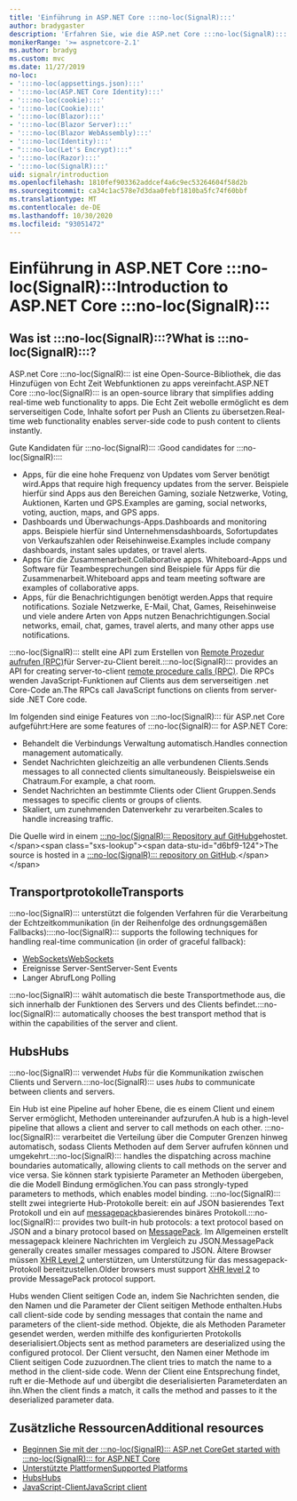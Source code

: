```yaml
---
title: 'Einführung in ASP.NET Core :::no-loc(SignalR):::'
author: bradygaster
description: 'Erfahren Sie, wie die ASP.net Core :::no-loc(SignalR)::: Bibliothek das Hinzufügen von Echtzeitfunktionen zu apps vereinfacht.'
monikerRange: '>= aspnetcore-2.1'
ms.author: bradyg
ms.custom: mvc
ms.date: 11/27/2019
no-loc:
- ':::no-loc(appsettings.json):::'
- ':::no-loc(ASP.NET Core Identity):::'
- ':::no-loc(cookie):::'
- ':::no-loc(Cookie):::'
- ':::no-loc(Blazor):::'
- ':::no-loc(Blazor Server):::'
- ':::no-loc(Blazor WebAssembly):::'
- ':::no-loc(Identity):::'
- ":::no-loc(Let's Encrypt):::"
- ':::no-loc(Razor):::'
- ':::no-loc(SignalR):::'
uid: signalr/introduction
ms.openlocfilehash: 1810fef903362addcef4a6c9ec53264604f58d2b
ms.sourcegitcommit: ca34c1ac578e7d3daa0febf1810ba5fc74f60bbf
ms.translationtype: MT
ms.contentlocale: de-DE
ms.lasthandoff: 10/30/2020
ms.locfileid: "93051472"
---
```

# <a name="introduction-to-aspnet-core-no-locsignalr"></a><span data-ttu-id="d6bf9-103">Einführung in ASP.NET Core :::no-loc(SignalR):::</span><span class="sxs-lookup"><span data-stu-id="d6bf9-103">Introduction to ASP.NET Core :::no-loc(SignalR):::</span></span>

## <a name="what-is-no-locsignalr"></a><span data-ttu-id="d6bf9-104">Was ist :::no-loc(SignalR):::?</span><span class="sxs-lookup"><span data-stu-id="d6bf9-104">What is :::no-loc(SignalR):::?</span></span>

<span data-ttu-id="d6bf9-105">ASP.net Core :::no-loc(SignalR)::: ist eine Open-Source-Bibliothek, die das Hinzufügen von Echt Zeit Webfunktionen zu apps vereinfacht.</span><span class="sxs-lookup"><span data-stu-id="d6bf9-105">ASP.NET Core :::no-loc(SignalR)::: is an open-source library that simplifies adding real-time web functionality to apps.</span></span> <span data-ttu-id="d6bf9-106">Die Echt Zeit webolle ermöglicht es dem serverseitigen Code, Inhalte sofort per Push an Clients zu übersetzen.</span><span class="sxs-lookup"><span data-stu-id="d6bf9-106">Real-time web functionality enables server-side code to push content to clients instantly.</span></span>

<span data-ttu-id="d6bf9-107">Gute Kandidaten für :::no-loc(SignalR)::: :</span><span class="sxs-lookup"><span data-stu-id="d6bf9-107">Good candidates for :::no-loc(SignalR)::::</span></span>

* <span data-ttu-id="d6bf9-108">Apps, für die eine hohe Frequenz von Updates vom Server benötigt wird.</span><span class="sxs-lookup"><span data-stu-id="d6bf9-108">Apps that require high frequency updates from the server.</span></span> <span data-ttu-id="d6bf9-109">Beispiele hierfür sind Apps aus den Bereichen Gaming, soziale Netzwerke, Voting, Auktionen, Karten und GPS.</span><span class="sxs-lookup"><span data-stu-id="d6bf9-109">Examples are gaming, social networks, voting, auction, maps, and GPS apps.</span></span>
* <span data-ttu-id="d6bf9-110">Dashboards und Überwachungs-Apps.</span><span class="sxs-lookup"><span data-stu-id="d6bf9-110">Dashboards and monitoring apps.</span></span> <span data-ttu-id="d6bf9-111">Beispiele hierfür sind Unternehmensdashboards, Sofortupdates von Verkaufszahlen oder Reisehinweise.</span><span class="sxs-lookup"><span data-stu-id="d6bf9-111">Examples include company dashboards, instant sales updates, or travel alerts.</span></span>
* <span data-ttu-id="d6bf9-112">Apps für die Zusammenarbeit.</span><span class="sxs-lookup"><span data-stu-id="d6bf9-112">Collaborative apps.</span></span> <span data-ttu-id="d6bf9-113">Whiteboard-Apps und Software für Teambesprechungen sind Beispiele für Apps für die Zusammenarbeit.</span><span class="sxs-lookup"><span data-stu-id="d6bf9-113">Whiteboard apps and team meeting software are examples of collaborative apps.</span></span>
* <span data-ttu-id="d6bf9-114">Apps, für die Benachrichtigungen benötigt werden.</span><span class="sxs-lookup"><span data-stu-id="d6bf9-114">Apps that require notifications.</span></span> <span data-ttu-id="d6bf9-115">Soziale Netzwerke, E-Mail, Chat, Games, Reisehinweise und viele andere Arten von Apps nutzen Benachrichtigungen.</span><span class="sxs-lookup"><span data-stu-id="d6bf9-115">Social networks, email, chat, games, travel alerts, and many other apps use notifications.</span></span>

<span data-ttu-id="d6bf9-116">:::no-loc(SignalR)::: stellt eine API zum Erstellen von [Remote Prozedur aufrufen (RPC)](https://wikipedia.org/wiki/Remote_procedure_call)für Server-zu-Client bereit.</span><span class="sxs-lookup"><span data-stu-id="d6bf9-116">:::no-loc(SignalR)::: provides an API for creating server-to-client [remote procedure calls (RPC)](https://wikipedia.org/wiki/Remote_procedure_call).</span></span> <span data-ttu-id="d6bf9-117">Die RPCs wenden JavaScript-Funktionen auf Clients aus dem serverseitigen .net Core-Code an.</span><span class="sxs-lookup"><span data-stu-id="d6bf9-117">The RPCs call JavaScript functions on clients from server-side .NET Core code.</span></span>

<span data-ttu-id="d6bf9-118">Im folgenden sind einige Features von :::no-loc(SignalR)::: für ASP.net Core aufgeführt:</span><span class="sxs-lookup"><span data-stu-id="d6bf9-118">Here are some features of :::no-loc(SignalR)::: for ASP.NET Core:</span></span>

* <span data-ttu-id="d6bf9-119">Behandelt die Verbindungs Verwaltung automatisch.</span><span class="sxs-lookup"><span data-stu-id="d6bf9-119">Handles connection management automatically.</span></span>
* <span data-ttu-id="d6bf9-120">Sendet Nachrichten gleichzeitig an alle verbundenen Clients.</span><span class="sxs-lookup"><span data-stu-id="d6bf9-120">Sends messages to all connected clients simultaneously.</span></span> <span data-ttu-id="d6bf9-121">Beispielsweise ein Chatraum.</span><span class="sxs-lookup"><span data-stu-id="d6bf9-121">For example, a chat room.</span></span>
* <span data-ttu-id="d6bf9-122">Sendet Nachrichten an bestimmte Clients oder Client Gruppen.</span><span class="sxs-lookup"><span data-stu-id="d6bf9-122">Sends messages to specific clients or groups of clients.</span></span>
* <span data-ttu-id="d6bf9-123">Skaliert, um zunehmenden Datenverkehr zu verarbeiten.</span><span class="sxs-lookup"><span data-stu-id="d6bf9-123">Scales to handle increasing traffic.</span></span>

<span data-ttu-id="d6bf9-124">Die Quelle wird in einem [ :::no-loc(SignalR)::: Repository auf GitHub](https://github.com/dotnet/AspNetCore/tree/master/src/:::no-loc(SignalR):::)gehostet.</span><span class="sxs-lookup"><span data-stu-id="d6bf9-124">The source is hosted in a [:::no-loc(SignalR)::: repository on GitHub](https://github.com/dotnet/AspNetCore/tree/master/src/:::no-loc(SignalR):::).</span></span>

## <a name="transports"></a><span data-ttu-id="d6bf9-125">Transportprotokolle</span><span class="sxs-lookup"><span data-stu-id="d6bf9-125">Transports</span></span>

<span data-ttu-id="d6bf9-126">:::no-loc(SignalR)::: unterstützt die folgenden Verfahren für die Verarbeitung der Echtzeitkommunikation (in der Reihenfolge des ordnungsgemäßen Fallbacks):</span><span class="sxs-lookup"><span data-stu-id="d6bf9-126">:::no-loc(SignalR)::: supports the following techniques for handling real-time communication (in order of graceful fallback):</span></span>

* [<span data-ttu-id="d6bf9-127">WebSockets</span><span class="sxs-lookup"><span data-stu-id="d6bf9-127">WebSockets</span></span>](https://tools.ietf.org/html/rfc7118)
* <span data-ttu-id="d6bf9-128">Ereignisse Server-Sent</span><span class="sxs-lookup"><span data-stu-id="d6bf9-128">Server-Sent Events</span></span>
* <span data-ttu-id="d6bf9-129">Langer Abruf</span><span class="sxs-lookup"><span data-stu-id="d6bf9-129">Long Polling</span></span>

<span data-ttu-id="d6bf9-130">:::no-loc(SignalR)::: wählt automatisch die beste Transportmethode aus, die sich innerhalb der Funktionen des Servers und des Clients befindet.</span><span class="sxs-lookup"><span data-stu-id="d6bf9-130">:::no-loc(SignalR)::: automatically chooses the best transport method that is within the capabilities of the server and client.</span></span>

## <a name="hubs"></a><span data-ttu-id="d6bf9-131">Hubs</span><span class="sxs-lookup"><span data-stu-id="d6bf9-131">Hubs</span></span>

<span data-ttu-id="d6bf9-132">:::no-loc(SignalR)::: verwendet *Hubs* für die Kommunikation zwischen Clients und Servern.</span><span class="sxs-lookup"><span data-stu-id="d6bf9-132">:::no-loc(SignalR)::: uses *hubs* to communicate between clients and servers.</span></span>

<span data-ttu-id="d6bf9-133">Ein Hub ist eine Pipeline auf hoher Ebene, die es einem Client und einem Server ermöglicht, Methoden untereinander aufzurufen.</span><span class="sxs-lookup"><span data-stu-id="d6bf9-133">A hub is a high-level pipeline that allows a client and server to call methods on each other.</span></span> <span data-ttu-id="d6bf9-134">:::no-loc(SignalR)::: verarbeitet die Verteilung über die Computer Grenzen hinweg automatisch, sodass Clients Methoden auf dem Server aufrufen können und umgekehrt.</span><span class="sxs-lookup"><span data-stu-id="d6bf9-134">:::no-loc(SignalR)::: handles the dispatching across machine boundaries automatically, allowing clients to call methods on the server and vice versa.</span></span> <span data-ttu-id="d6bf9-135">Sie können stark typisierte Parameter an Methoden übergeben, die die Modell Bindung ermöglichen.</span><span class="sxs-lookup"><span data-stu-id="d6bf9-135">You can pass strongly-typed parameters to methods, which enables model binding.</span></span> <span data-ttu-id="d6bf9-136">:::no-loc(SignalR)::: stellt zwei integrierte Hub-Protokolle bereit: ein auf JSON basierendes Text Protokoll und ein auf [messagepack](https://msgpack.org/)basierendes binäres Protokoll.</span><span class="sxs-lookup"><span data-stu-id="d6bf9-136">:::no-loc(SignalR)::: provides two built-in hub protocols: a text protocol based on JSON and a binary protocol based on [MessagePack](https://msgpack.org/).</span></span>  <span data-ttu-id="d6bf9-137">Im Allgemeinen erstellt messagepack kleinere Nachrichten im Vergleich zu JSON.</span><span class="sxs-lookup"><span data-stu-id="d6bf9-137">MessagePack generally creates smaller messages compared to JSON.</span></span> <span data-ttu-id="d6bf9-138">Ältere Browser müssen [XHR Level 2](https://caniuse.com/#feat=xhr2) unterstützen, um Unterstützung für das messagepack-Protokoll bereitzustellen.</span><span class="sxs-lookup"><span data-stu-id="d6bf9-138">Older browsers must support [XHR level 2](https://caniuse.com/#feat=xhr2) to provide MessagePack protocol support.</span></span>

<span data-ttu-id="d6bf9-139">Hubs wenden Client seitigen Code an, indem Sie Nachrichten senden, die den Namen und die Parameter der Client seitigen Methode enthalten.</span><span class="sxs-lookup"><span data-stu-id="d6bf9-139">Hubs call client-side code by sending messages that contain the name and parameters of the client-side method.</span></span> <span data-ttu-id="d6bf9-140">Objekte, die als Methoden Parameter gesendet werden, werden mithilfe des konfigurierten Protokolls deserialisiert.</span><span class="sxs-lookup"><span data-stu-id="d6bf9-140">Objects sent as method parameters are deserialized using the configured protocol.</span></span> <span data-ttu-id="d6bf9-141">Der Client versucht, den Namen einer Methode im Client seitigen Code zuzuordnen.</span><span class="sxs-lookup"><span data-stu-id="d6bf9-141">The client tries to match the name to a method in the client-side code.</span></span> <span data-ttu-id="d6bf9-142">Wenn der Client eine Entsprechung findet, ruft er die-Methode auf und übergibt die deserialisierten Parameterdaten an ihn.</span><span class="sxs-lookup"><span data-stu-id="d6bf9-142">When the client finds a match, it calls the method and passes to it the deserialized parameter data.</span></span>

## <a name="additional-resources"></a><span data-ttu-id="d6bf9-143">Zusätzliche Ressourcen</span><span class="sxs-lookup"><span data-stu-id="d6bf9-143">Additional resources</span></span>

* [<span data-ttu-id="d6bf9-144">Beginnen Sie mit der :::no-loc(SignalR)::: ASP.net Core</span><span class="sxs-lookup"><span data-stu-id="d6bf9-144">Get started with :::no-loc(SignalR)::: for ASP.NET Core</span></span>](xref:tutorials/signalr)
* [<span data-ttu-id="d6bf9-145">Unterstützte Plattformen</span><span class="sxs-lookup"><span data-stu-id="d6bf9-145">Supported Platforms</span></span>](xref:signalr/supported-platforms)
* [<span data-ttu-id="d6bf9-146">Hubs</span><span class="sxs-lookup"><span data-stu-id="d6bf9-146">Hubs</span></span>](xref:signalr/hubs)
* [<span data-ttu-id="d6bf9-147">JavaScript-Client</span><span class="sxs-lookup"><span data-stu-id="d6bf9-147">JavaScript client</span></span>](xref:signalr/javascript-client)
